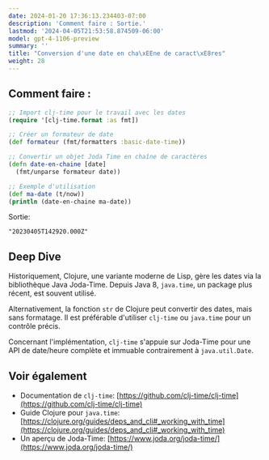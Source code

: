 ```yaml
---
date: 2024-01-20 17:36:13.234403-07:00
description: 'Comment faire : Sortie.'
lastmod: '2024-04-05T21:53:58.874509-06:00'
model: gpt-4-1106-preview
summary: ''
title: "Conversion d'une date en cha\xEEne de caract\xE8res"
weight: 28
---
```


## Comment faire :
```clojure
;; Import clj-time pour le travail avec les dates
(require '[clj-time.format :as fmt])

;; Créer un formateur de date
(def formateur (fmt/formatters :basic-date-time))

;; Convertir un objet Joda Time en chaîne de caractères
(defn date-en-chaine [date]
  (fmt/unparse formateur date))

;; Exemple d'utilisation
(def ma-date (t/now))
(println (date-en-chaine ma-date))
```
Sortie:
```
"20230405T142920.000Z"
```

## Deep Dive
Historiquement, Clojure, une variante moderne de Lisp, gère les dates via la bibliothèque Java Joda-Time. Depuis Java 8, `java.time`, un package plus récent, est souvent utilisé.

Alternativement, la fonction `str` de Clojure peut convertir des dates, mais sans formatage. Il est préférable d'utiliser `clj-time` ou `java.time` pour un contrôle précis.

Concernant l'implémentation, `clj-time` s'appuie sur Joda-Time pour une API de date/heure complète et immuable contrairement à `java.util.Date`.

## Voir également
- Documentation de `clj-time`: [https://github.com/clj-time/clj-time](https://github.com/clj-time/clj-time)
- Guide Clojure pour `java.time`: [https://clojure.org/guides/deps_and_cli#_working_with_time](https://clojure.org/guides/deps_and_cli#_working_with_time)
- Un aperçu de Joda-Time: [https://www.joda.org/joda-time/](https://www.joda.org/joda-time/)

